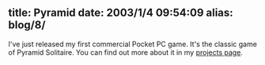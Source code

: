 title: Pyramid
date: 2003/1/4 09:54:09
alias: blog/8/
---
I've just released my first commercial Pocket PC game. It's the classic game of Pyramid Solitaire. You can find out more about it in my [projects page](projects.htm).